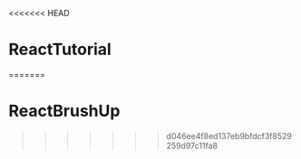 <<<<<<< HEAD
# ReactTutorial
=======
# ReactBrushUp
>>>>>>> d046ee4f8ed137eb9bfdcf3f8529259d97c11fa8
